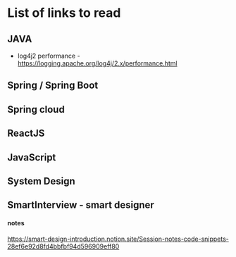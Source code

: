 # List of links to read

## JAVA

- log4j2 performance - https://logging.apache.org/log4j/2.x/performance.html

## Spring / Spring Boot 

## Spring cloud

## ReactJS

## JavaScript

## System Design

## SmartInterview - smart designer

#### notes
  https://smart-design-introduction.notion.site/Session-notes-code-snippets-28ef6e92d8fd4bbfbf94d596909eff80
